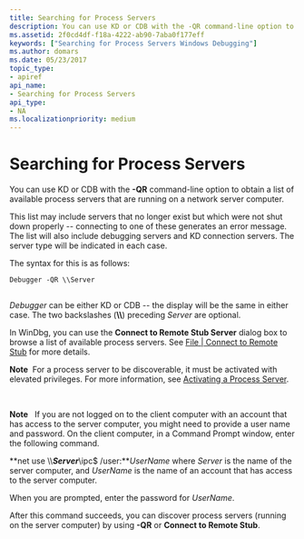 ```yaml
---
title: Searching for Process Servers
description: You can use KD or CDB with the -QR command-line option to obtain a list of available process servers that are running on a network server computer.
ms.assetid: 2f0cd4df-f18a-4222-ab90-7aba0f177eff
keywords: ["Searching for Process Servers Windows Debugging"]
ms.author: domars
ms.date: 05/23/2017
topic_type:
- apiref
api_name:
- Searching for Process Servers
api_type:
- NA
ms.localizationpriority: medium
---
```


# Searching for Process Servers


You can use KD or CDB with the **-QR** command-line option to obtain a list of available process servers that are running on a network server computer.

This list may include servers that no longer exist but which were not shut down properly -- connecting to one of these generates an error message. The list will also include debugging servers and KD connection servers. The server type will be indicated in each case.

The syntax for this is as follows:

```
Debugger -QR \\Server
```

## <span id="ddk_searching_for_process_servers_dbg"></span><span id="DDK_SEARCHING_FOR_PROCESS_SERVERS_DBG"></span>


*Debugger* can be either KD or CDB -- the display will be the same in either case. The two backslashes (**\\\\**) preceding *Server* are optional.

In WinDbg, you can use the **Connect to Remote Stub Server** dialog box to browse a list of available process servers. See [File | Connect to Remote Stub](file---connect-to-remote-stub.md) for more details.

**Note**  For a process server to be discoverable, it must be activated with elevated privileges. For more information, see [Activating a Process Server](activating-a-process-server.md).

 

**Note**  
If you are not logged on to the client computer with an account that has access to the server computer, you might need to provide a user name and password. On the client computer, in a Command Prompt window, enter the following command.

**net use \\\\***Server***\\ipc$ /user:***UserName*
where *Server* is the name of the server computer, and *UserName* is the name of an account that has access to the server computer.

When you are prompted, enter the password for *UserName*.

After this command succeeds, you can discover process servers (running on the server computer) by using **-QR** or **Connect to Remote Stub**.

 

 

 





